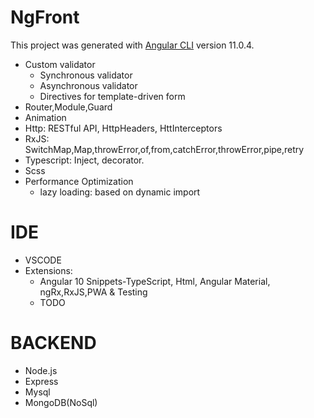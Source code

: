 # NgFront

This project was generated with [Angular CLI](https://github.com/angular/angular-cli) version 11.0.4.

- Custom validator
  - Synchronous validator
  - Asynchronous validator
  - Directives for template-driven form
- Router,Module,Guard
- Animation
- Http: RESTful API, HttpHeaders, HttInterceptors
- RxJS: SwitchMap,Map,throwError,of,from,catchError,throwError,pipe,retry
- Typescript: Inject, decorator.
- Scss
- Performance Optimization
  - lazy loading: based on dynamic import

# IDE

- VSCODE
- Extensions:
  - Angular 10 Snippets-TypeScript, Html, Angular Material, ngRx,RxJS,PWA & Testing
  - TODO

# BACKEND

- Node.js
- Express
- Mysql
- MongoDB(NoSql)
